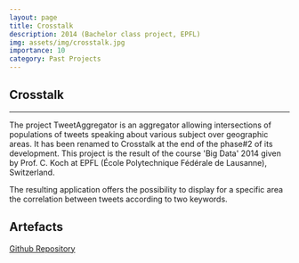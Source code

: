 ```yaml
---
layout: page
title: Crosstalk 
description: 2014 (Bachelor class project, EPFL) 
img: assets/img/crosstalk.jpg
importance: 10
category: Past Projects 
---
```


## Crosstalk
---
The project TweetAggregator is an aggregator allowing intersections of populations of tweets speaking about various subject over geographic areas. It has been renamed to Crosstalk at the end of the phase#2 of its development. This project is the result of the course 'Big Data' 2014 given by Prof. C. Koch at EPFL (École Polytechnique Fédérale de Lausanne), Switzerland.

The resulting application offers the possibility to display for a specific area the correlation between tweets according to two keywords.

## Artefacts

<a href='https://github.com/TweetAggregator/CrossTalk'>Github Repository</a>
